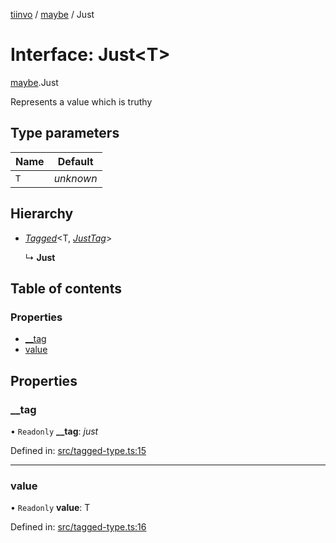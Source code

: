 [tiinvo](../README.md) / [maybe](../modules/maybe.md) / Just

# Interface: Just<T\>

[maybe](../modules/maybe.md).Just

Represents a value which is truthy

## Type parameters

Name | Default |
------ | ------ |
`T` | *unknown* |

## Hierarchy

* [*Tagged*](../README.md#tagged)<T, [*JustTag*](../modules/maybe.md#justtag)\>

  ↳ **Just**

## Table of contents

### Properties

- [\_\_tag](maybe.just.md#__tag)
- [value](maybe.just.md#value)

## Properties

### \_\_tag

• `Readonly` **\_\_tag**: *just*

Defined in: [src/tagged-type.ts:15](https://github.com/OctoD/tiinvo/blob/e58f255/src/tagged-type.ts#L15)

___

### value

• `Readonly` **value**: T

Defined in: [src/tagged-type.ts:16](https://github.com/OctoD/tiinvo/blob/e58f255/src/tagged-type.ts#L16)
